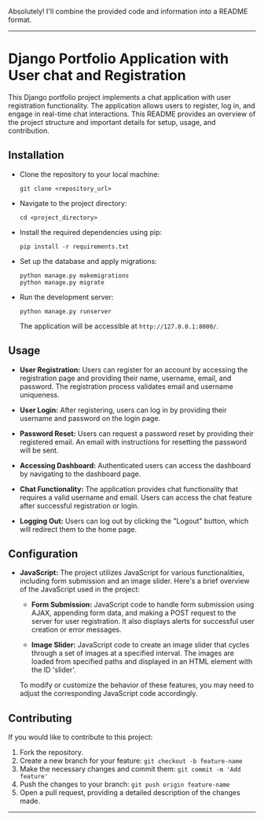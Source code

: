 Absolutely! I'll combine the provided code and information into a README format.

---

# Django Portfolio Application with User chat and  Registration

This Django portfolio project implements a chat application with user registration functionality. The application allows users to register, log in, and engage in real-time chat interactions. This README provides an overview of the project structure and important details for setup, usage, and contribution.

## Installation

- Clone the repository to your local machine:
  ```
  git clone <repository_url>
  ```

- Navigate to the project directory:
  ```
  cd <project_directory>
  ```

- Install the required dependencies using pip:
  ```
  pip install -r requirements.txt
  ```

- Set up the database and apply migrations:
  ```
  python manage.py makemigrations
  python manage.py migrate
  ```

- Run the development server:
  ```
  python manage.py runserver
  ```

  The application will be accessible at `http://127.0.0.1:8000/`.

## Usage

- **User Registration:**
  Users can register for an account by accessing the registration page and providing their name, username, email, and password. The registration process validates email and username uniqueness.

- **User Login:**
  After registering, users can log in by providing their username and password on the login page.

- **Password Reset:**
  Users can request a password reset by providing their registered email. An email with instructions for resetting the password will be sent.

- **Accessing Dashboard:**
  Authenticated users can access the dashboard by navigating to the dashboard page.

- **Chat Functionality:**
  The application provides chat functionality that requires a valid username and email. Users can access the chat feature after successful registration or login.

- **Logging Out:**
  Users can log out by clicking the "Logout" button, which will redirect them to the home page.

## Configuration

- **JavaScript:**
  The project utilizes JavaScript for various functionalities, including form submission and an image slider. Here's a brief overview of the JavaScript used in the project:

  - **Form Submission:**
    JavaScript code to handle form submission using AJAX, appending form data, and making a POST request to the server for user registration. It also displays alerts for successful user creation or error messages.

  - **Image Slider:**
    JavaScript code to create an image slider that cycles through a set of images at a specified interval. The images are loaded from specified paths and displayed in an HTML element with the ID 'slider'.

  To modify or customize the behavior of these features, you may need to adjust the corresponding JavaScript code accordingly.

## Contributing

If you would like to contribute to this project:

1. Fork the repository.
2. Create a new branch for your feature: `git checkout -b feature-name`
3. Make the necessary changes and commit them: `git commit -m 'Add feature'`
4. Push the changes to your branch: `git push origin feature-name`
5. Open a pull request, providing a detailed description of the changes made.

---

